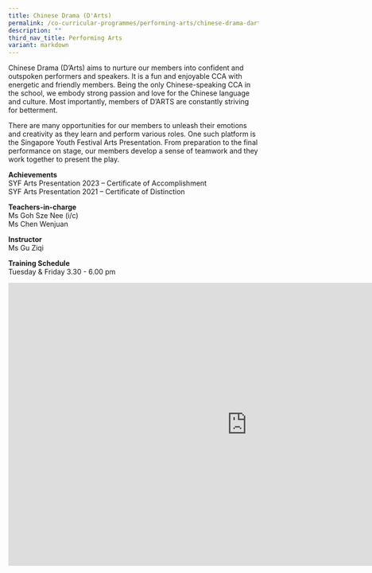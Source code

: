 ```yaml
---
title: Chinese Drama (D'Arts)
permalink: /co-curricular-programmes/performing-arts/chinese-drama-darts/
description: ""
third_nav_title: Performing Arts
variant: markdown
---
```

Chinese Drama (D’Arts) aims to nurture our members into confident and outspoken performers and speakers. It is a fun and enjoyable CCA with energetic and friendly members. Being the only Chinese-speaking CCA in the school, we embody strong passion and love for the Chinese language and culture. Most importantly, members of D’ARTS are constantly striving for betterment. 

There are many opportunities for our members to unleash their emotions and creativity as they learn and perform various roles. One such platform is the Singapore Youth Festival Arts Presentation. From preparation to the final performance on stage, our members develop a sense of teamwork and they work together to present the play.

  
**Achievements**  <br>
SYF Arts Presentation 2023 – Certificate of Accomplishment<br>
SYF Arts Presentation 2021 – Certificate of Distinction


  
**Teachers-in-charge**  <br>
Ms Goh Sze Nee (i/c)  <br>
Ms Chen Wenjuan <br>
  
**Instructor**  <br>
Ms Gu Ziqi  
  
**Training Schedule**  <br>
Tuesday &amp; Friday 3.30 - 6.00 pm

<iframe allowfullscreen="true" height="569" width="960" frameborder="0" src="https://docs.google.com/presentation/d/e/2PACX-1vSBK-SJZ2SygxLaaIZ7jnF6g2AolZGpYpvSVxlrlOHrNE3hsmrefqZZCdANoLibRMF_IJzCUInqvjAc/embed?start=true&amp;loop=true&amp;delayms=3000"></iframe>